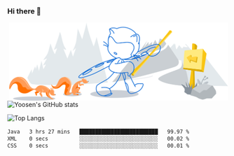 ### Hi there 👋

<!--
**Yoosen/Yoosen** is a ✨ _special_ ✨ repository because its `README.md` (this file) appears on your GitHub profile.

Here are some ideas to get you started:

- 🔭 I’m currently working on ...
- 🌱 I’m currently learning ...
- 👯 I’m looking to collaborate on ...
- 🤔 I’m looking for help with ...
- 💬 Ask me about ...
- 📫 How to reach me: ...
- 😄 Pronouns: ...
- ⚡ Fun fact: ...
-->

<img align="right" alt="GIF" src="https://github.com/Yoosen/Yoosen/blob/main/git-header.svg" width="500"/>

<img src="https://github-readme-stats.vercel.app/api?username=Yoosen&count_private=true&show_icons=true&hide=contribs" alt="Yoosen's GitHub stats" width="300" />

![Top Langs](https://github-readme-stats.vercel.app/api/top-langs/?username=yoosen&layout=compact)

<!--START_SECTION:waka-->

```text
Java   3 hrs 27 mins   █████████████████████████   99.97 %
XML    0 secs          ░░░░░░░░░░░░░░░░░░░░░░░░░   00.02 %
CSS    0 secs          ░░░░░░░░░░░░░░░░░░░░░░░░░   00.01 %
```

<!--END_SECTION:waka-->
